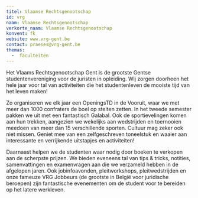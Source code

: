 ```yaml
---
titel: Vlaamse Rechtsgenootschap
id: vrg
naam: Vlaamse Rechtsgenootschap
verkorte_naam: Vlaamse Rechtsgenootschap
konvent: fk
website: www.vrg-gent.be
contact: praeses@vrg-gent.be
themas:
  -  faculteiten
---
```

Het Vlaams Rechtsgenootschap Gent is de grootste Gentse studentenvereniging voor de juristen in opleiding. Wij zorgen doorheen het hele jaar voor tal van activiteiten die het studentenleven de mooiste tijd van het leven maken!

Zo organiseren we elk jaar een OpeningsTD in de Vooruit, waar we met meer dan 1000 confraters de boel op stelten zetten. In het tweede semester pakken we uit met een fantastisch Galabal. Ook de sportievelingen komen aan hun trekken, aangezien we wekelijks aan wedstrijden en toernooien meedoen van meer dan 15 verschillende sporten.
Cultuur mag zeker ook niet missen. Geniet mee van een zelfgeschreven toneelstuk en waaier aan interessante en verrijkende uitstapjes en activiteiten!

Daarnaast helpen we de studenten waar nodig door boeken te verkopen aan de scherpste prijzen. We bieden eveneens tal van tips & tricks, notities, samenvattingen en examenvragen aan die we verzameld hebben in de afgelopen jaren. Ook jobinfoavonden, pleitworkshops, pleitwedstrijden en onze fameuze VRG Jobbeurs (de grootste in België voor juridische beroepen) zijn fantastische evenementen om de student voor te bereiden op het latere werkleven.
